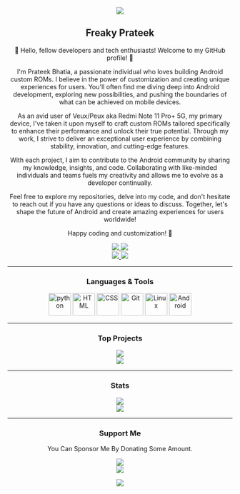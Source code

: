 <p align="center">
  <img src="https://readme-typing-svg.herokuapp.com?lines=Hello+World!;Welcome+to+my+Profile!;I'm+Prateek+Bhatia!;A+Passionate+Developer+from+INDIA!&center=true&width=380&height=55">
</p>

<h2 align="center">Freaky Prateek</h2>

<p align="center">🚀 Hello, fellow developers and tech enthusiasts! Welcome to my GitHub profile! 🚀</p>

<p align="center">I'm Prateek Bhatia, a passionate individual who loves building Android custom ROMs. I believe in the power of customization and creating unique experiences for users. You'll often find me diving deep into Android development, exploring new possibilities, and pushing the boundaries of what can be achieved on mobile devices.</p>

<p align="center">As an avid user of Veux/Peux aka Redmi Note 11 Pro+ 5G, my primary device, I've taken it upon myself to craft custom ROMs tailored specifically to enhance their performance and unlock their true potential. Through my work, I strive to deliver an exceptional user experience by combining stability, innovation, and cutting-edge features.</p>

<p align="center">With each project, I aim to contribute to the Android community by sharing my knowledge, insights, and code. Collaborating with like-minded individuals and teams fuels my creativity and allows me to evolve as a developer continually.</p>

<p align="center">Feel free to explore my repositories, delve into my code, and don't hesitate to reach out if you have any questions or ideas to discuss. Together, let's shape the future of Android and create amazing experiences for users worldwide!</p>

<p align="center">Happy coding and customization! 🌟</p>

<p align="center">
  <a href="https://www.facebook.com/prateek.bhatia.1238">
    <img src="https://custom-icon-badges.demolab.com/badge/Prateek%20Bhatia-0000ff?style=for-the-badge&logo=facebook&logoColor=white">
  </a>
  <a href="https://instagram.com/the_prateekbhatia">
    <img src="https://custom-icon-badges.demolab.com/badge/Prateek%20Bhatia-ff00ff?style=for-the-badge&logo=instagram&logoColor=white">
  </a>
  <br>
  <a href="https://open.spotify.com/user/31cufsatx6dabubvrtu3p2br22sy">
    <img src="https://custom-icon-badges.demolab.com/badge/Freaky-191414?style=for-the-badge&logo=spotify&logoColor=1DB954">
  </a>
  <a href="https://t.me/FreakyPrateek">
    <img src="https://custom-icon-badges.demolab.com/badge/Freaky-229ed9?style=for-the-badge&logo=telegram&logoColor=white">
  </a>
</p>

---

<h3 align="center">Languages & Tools</h3>

<p align="center">
  <img alt="python" width="50rem" src="https://cdn.jsdelivr.net/gh/devicons/devicon/icons/python/python-original.svg"/>
  <img alt="HTML" width="50rem" src="https://cdn.jsdelivr.net/gh/devicons/devicon/icons/html5/html5-original.svg"/>
  <img alt="CSS" width="50rem" src="https://cdn.jsdelivr.net/gh/devicons/devicon/icons/css3/css3-original.svg"/>
  <img alt="Git" width="50rem" src="https://cdn.jsdelivr.net/gh/devicons/devicon/icons/git/git-original.svg"/>
  <img alt="Linux" width="50rem" src="https://cdn.jsdelivr.net/gh/devicons/devicon/icons/linux/linux-original.svg"/>
  <img alt="Android" width="50rem" src="https://cdn.jsdelivr.net/gh/devicons/devicon/icons/android/android-original.svg"/>
</p>

---

<h3 align="center">Top Projects</h3>

<p align="center">
  <a href="https://github.com/ThePrateekBhatia/Freaky-Builds">
    <img src="https://github-readme-stats.vercel.app/api/pin/?username=theprateekbhatia&repo=Freaky-Builds&theme=dark">
  </a>
  <br>
  <a href="https://github.com/ThePrateekBhatia/device_xiaomi_veux">
    <img src="https://github-readme-stats.vercel.app/api/pin/?username=theprateekbhatia&repo=device_xiaomi_veux&theme=dark">
  </a>
</p>

---

<h3 align="center">Stats</h3>

<p align="center">
  <img src="https://github-readme-stats.vercel.app/api?username=theprateekbhatia&show_icons=true&theme=dark">
  <br>
  <img src="https://spotify-recently-played-readme.vercel.app/api?user=31cufsatx6dabubvrtu3p2br22sy&width=470">
</p>

---

<h3 align="center">Support Me</h3>

<p align="center">You Can Sponsor Me By Donating Some Amount.</p>

<p align="center">
  <a href="https://paypal.me/bhatia111">
    <img src="https://custom-icon-badges.demolab.com/badge/Prateek%20Bhatia-3b7bbf?style=for-the-badge&logo=paypal&logoColor=white">
  </a>
  <br>
  <a href="https://ko-fi.com/freaky">
    <img src="https://custom-icon-badges.demolab.com/badge/Freaky-229ed9?style=for-the-badge&logo=kofi-meow">
  </a>
</p>

<p align="center">
  <img src="https://madewithlove.now.sh/in?heart=true&template=for-the-badge">
</p>
